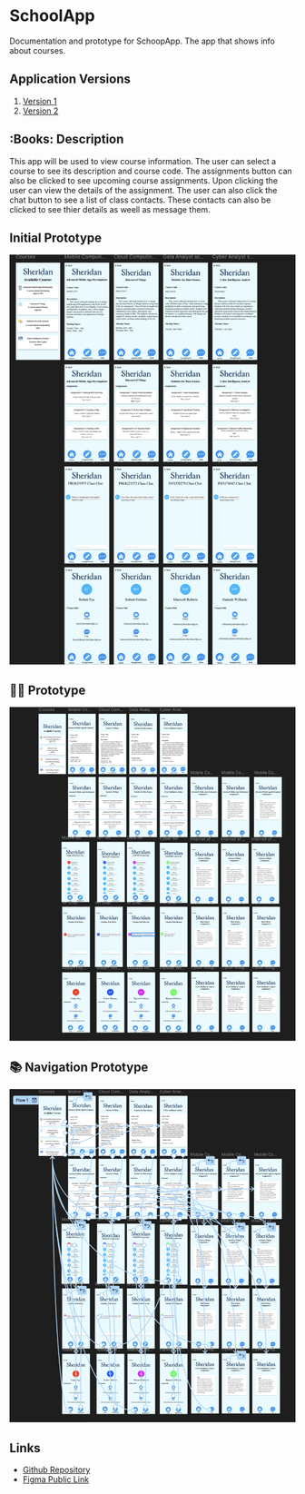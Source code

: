 # SchoolApp

Documentation and prototype for SchoopApp. The app that shows info about courses. 

## Application Versions

1. [Version 1](https://www.figma.com/design/UiUIUZWnVkd0MqsI6XOPbt/Assigment_1?m=auto&t=mpJoxIwnXyLAiRyG-1)
2. [Version 2](https://www.figma.com/design/hw7jLsTwAH2120zVeDhjzH/Assigment_2?m=auto&t=71ufxhehpn8XkjRN-1)

## :Books: Description

This app will be used to view course information. The user can select a course to see its description and course code. The assignments button can also be clicked to see upcoming course assignments. Upon clicking the user can view the details of the assignment. The user can also click the chat button to see a list of class contacts. These contacts can also be clicked to see thier details as weell as message them.

## Initial Prototype

![Init](./initial-prototype.png)

## :woman_artist: Prototype

![Design Mockup](./prototype.png)

## :books: Navigation Prototype

![Navigation Mockup](./navigation.png)


## Links

- [Github Repository](https://github.com/AlecDivito/School-HCI-Assignment)
- [Figma Public Link](https://www.figma.com/design/hw7jLsTwAH2120zVeDhjzH/Assigment_2?m=auto&t=71ufxhehpn8XkjRN-1)
